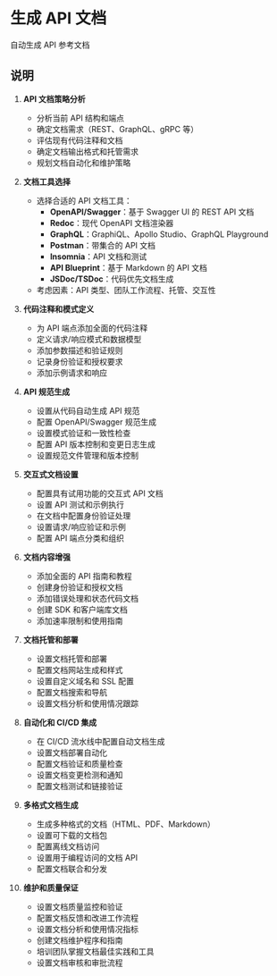 # 生成 API 文档

自动生成 API 参考文档

## 说明

1. **API 文档策略分析**
   - 分析当前 API 结构和端点
   - 确定文档需求（REST、GraphQL、gRPC 等）
   - 评估现有代码注释和文档
   - 确定文档输出格式和托管需求
   - 规划文档自动化和维护策略

2. **文档工具选择**
   - 选择合适的 API 文档工具：
     - **OpenAPI/Swagger**：基于 Swagger UI 的 REST API 文档
     - **Redoc**：现代 OpenAPI 文档渲染器
     - **GraphQL**：GraphiQL、Apollo Studio、GraphQL Playground
     - **Postman**：带集合的 API 文档
     - **Insomnia**：API 文档和测试
     - **API Blueprint**：基于 Markdown 的 API 文档
     - **JSDoc/TSDoc**：代码优先文档生成
   - 考虑因素：API 类型、团队工作流程、托管、交互性

3. **代码注释和模式定义**
   - 为 API 端点添加全面的代码注释
   - 定义请求/响应模式和数据模型
   - 添加参数描述和验证规则
   - 记录身份验证和授权要求
   - 添加示例请求和响应

4. **API 规范生成**
   - 设置从代码自动生成 API 规范
   - 配置 OpenAPI/Swagger 规范生成
   - 设置模式验证和一致性检查
   - 配置 API 版本控制和变更日志生成
   - 设置规范文件管理和版本控制

5. **交互式文档设置**
   - 配置具有试用功能的交互式 API 文档
   - 设置 API 测试和示例执行
   - 在文档中配置身份验证处理
   - 设置请求/响应验证和示例
   - 配置 API 端点分类和组织

6. **文档内容增强**
   - 添加全面的 API 指南和教程
   - 创建身份验证和授权文档
   - 添加错误处理和状态代码文档
   - 创建 SDK 和客户端库文档
   - 添加速率限制和使用指南

7. **文档托管和部署**
   - 设置文档托管和部署
   - 配置文档网站生成和样式
   - 设置自定义域名和 SSL 配置
   - 配置文档搜索和导航
   - 设置文档分析和使用情况跟踪

8. **自动化和 CI/CD 集成**
   - 在 CI/CD 流水线中配置自动文档生成
   - 设置文档部署自动化
   - 配置文档验证和质量检查
   - 设置文档变更检测和通知
   - 配置文档测试和链接验证

9. **多格式文档生成**
   - 生成多种格式的文档（HTML、PDF、Markdown）
   - 设置可下载的文档包
   - 配置离线文档访问
   - 设置用于编程访问的文档 API
   - 配置文档联合和分发

10. **维护和质量保证**
    - 设置文档质量监控和验证
    - 配置文档反馈和改进工作流程
    - 设置文档分析和使用情况指标
    - 创建文档维护程序和指南
    - 培训团队掌握文档最佳实践和工具
    - 设置文档审核和审批流程